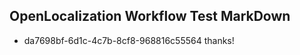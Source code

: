 ## OpenLocalization Workflow Test MarkDown
* da7698bf-6d1c-4c7b-8cf8-968816c55564 thanks!

<!--HONumber=Jul16_HO3-->


